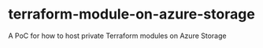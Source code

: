 # terraform-module-on-azure-storage
A PoC for how to host private Terraform modules on Azure Storage
